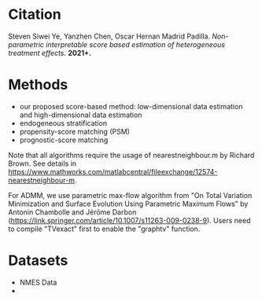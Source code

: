 # Citation
Steven Siwei Ye, Yanzhen Chen, Oscar Hernan Madrid Padilla. *Non-parametric interpretable score based estimation of heterogeneous treatment effects.* **2021+.**

# Methods
*  our proposed score-based method: low-dimensional data estimation and high-dimensional data estimation
*  endogeneous stratification
*  propensity-score matching (PSM)
*  prognostic-score matching

Note that all algorithms require the usage of nearestneighbour.m by Richard Brown. See details in https://www.mathworks.com/matlabcentral/fileexchange/12574-nearestneighbour-m.

For ADMM, we use parametric max-flow algorithm from "On Total Variation Minimization and Surface Evolution Using Parametric Maximum Flows" by Antonin Chambolle and Jérôme Darbon (https://link.springer.com/article/10.1007/s11263-009-0238-9). Users need to compile "TVexact" first to enable the "graphtv" function.

# Datasets
*  NMES Data
*  
